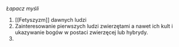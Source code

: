 _Łapacz myśli_
1. [[Fetyszyzm]] dawnych ludzi
2. Zainteresowanie pierwszych ludzi zwierzętami a nawet ich kult i ukazywanie bogów w postaci zwierzęcej lub hybrydy. 
3. 